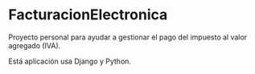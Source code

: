 # FacturacionElectronica

Proyecto personal para ayudar a gestionar el pago del impuesto al valor agregado (IVA).

Está aplicación usa Django y Python.
